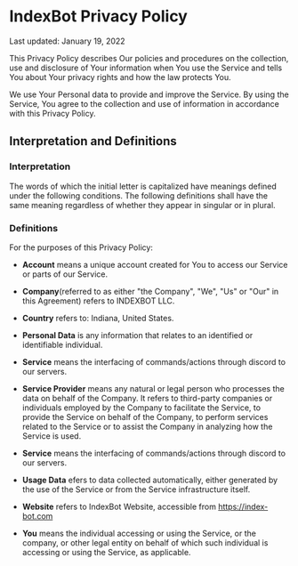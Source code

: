 # IndexBot Privacy Policy

Last updated: January 19, 2022

This Privacy Policy describes Our policies and procedures on the collection, use and disclosure of Your information when You use the Service and tells You about Your privacy rights and how the law protects You.

We use Your Personal data to provide and improve the Service. By using the Service, You agree to the collection and use of information in accordance with this Privacy Policy.


## Interpretation and Definitions

### Interpretation

The words of which the initial letter is capitalized have meanings defined under the following conditions. The following definitions shall have the same meaning regardless of whether they appear in singular or in plural.

### Definitions

For the purposes of this Privacy Policy:

* **Account** means a unique account created for You to access our Service or parts of our Service.

* **Company**(referred to as either "the Company", "We", "Us" or "Our" in this Agreement) refers to INDEXBOT LLC.

* **Country** refers to: Indiana, United States.

* **Personal Data** is any information that relates to an identified or identifiable individual.

* **Service** means the interfacing of commands/actions through discord to our servers.

* **Service Provider** means any natural or legal person who processes the data on behalf of the Company. It refers to third-party companies or individuals employed by the Company to facilitate the Service, to provide the Service on behalf of the Company, to perform services related to the Service or to assist the Company in analyzing how the Service is used.

* **Service** means the interfacing of commands/actions through discord to our servers.

* **Usage Data** efers to data collected automatically, either generated by the use of the Service or from the Service infrastructure itself.

* **Website** refers to IndexBot Website, accessible from https://index-bot.com

* **You** means the individual accessing or using the Service, or the company, or other legal entity on behalf of which such individual is accessing or using the Service, as applicable.

